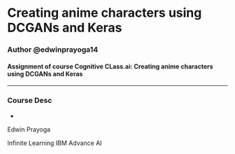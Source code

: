 # Creating anime characters using DCGANs and Keras
### Author @edwinprayoga14
#### Assignment of course Cognitive CLass.ai: Creating anime characters using DCGANs and Keras
---
### Course Desc
-


Edwin Prayoga

Infinite Learning IBM Advance AI
